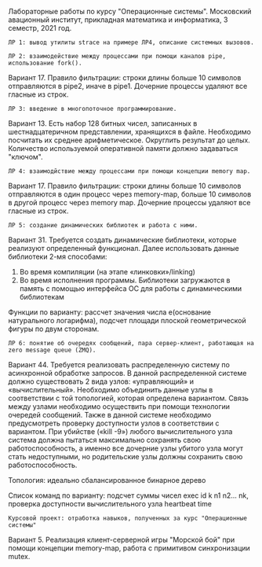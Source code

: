  Лабораторные работы по курсу "Операционные системы". 
  Московский авационный институт, прикладная математика и информатика, 3 семестр, 2021 год.

  ```ЛР 1: вывод утилиты strace на примере ЛР4, описание системных вызовов.```




  ```ЛР 2: взаимодействие между процессами при помощи каналов pipe, использование fork().```

  Вариант 17.
  Правило фильтрации: строки длины больше 10 символов отправляются в pipe2, иначе в pipe1. Дочерние процессы удаляют все гласные из строк.




 ```ЛР 3: введение в многопоточное программирование.```

  Вариант 13.
  Есть набор 128 битных чисел, записанных в шестнадцатеричном представлении, хранящихся в файле. Необходимо посчитать их среднее арифметическое. Округлить результат до целых.
  Количество используемой оперативной памяти должно задаваться "ключом".




  ```ЛР 4: взаимодйствие между процессами при помощи концепции memory map.```

  Вариант 17.
  Правило фильтрации: строки длины больше 10 символов отправляются в один процесс через memory-map, больше 10 символов в другой процесс через memory map. Дочерние процессы     удаляют все гласные из строк. 




  ```ЛР 5: создание динамических библиотек и работа с ними.```

  Вариант 31.
  Требуется создать динамические библиотеки, которые реализуют определенный функционал. Далее использовать данные библиотеки 2-мя способами:
  1. Во время компиляции (на этапе «линковки»/linking)
  2. Во время исполнения программы. Библиотеки загружаются в память с помощью интерфейса ОС для работы с динамическими библиотекам

  Функции по варианту: рассчет значения числа е(основание натурального логарифма), подсчет площади плоской геометрической фигуры по двум сторонам.
  



  ```ЛР 6: понятие об очередях сообщений, пара сервер-клиент, работающая на zero message queue (ZMQ).```

  Вариант 44.
  Требуется реализовать распределенную систему по асинхронной обработке запросов. В данной
  распределенной системе должно существовать 2 вида узлов: «управляющий» и
  «вычислительный». Необходимо объединить данные узлы в соответствии с той топологией,
  которая определена вариантом. Связь между узлами необходимо осуществить при помощи
  технологии очередей сообщений. Также в данной системе необходимо предусмотреть проверку
  доступности узлов в соответствии с вариантом. При убийстве («kill -9») любого вычислительного
  узла система должна пытаться максимально сохранять свою работоспособность, а именно все
  дочерние узлы убитого узла могут стать недоступными, но родительские узлы должны сохранить
  свою работоспособность.

  Топология: идеально сбалансированное бинарное дерево

  Список команд по варианту: подсчет суммы чисел exec id k n1 n2... nk, проверка доступности вычислительного узла heartbeat time





  ```Курсовой проект: отработка навыков, полученных за курс "Операционные системы"```

  Вариант 5.
  Реализация клиент-серверной игры "Морской бой" при помощи концепции memory-map, работа с примитивом синхронизации mutex.
 
